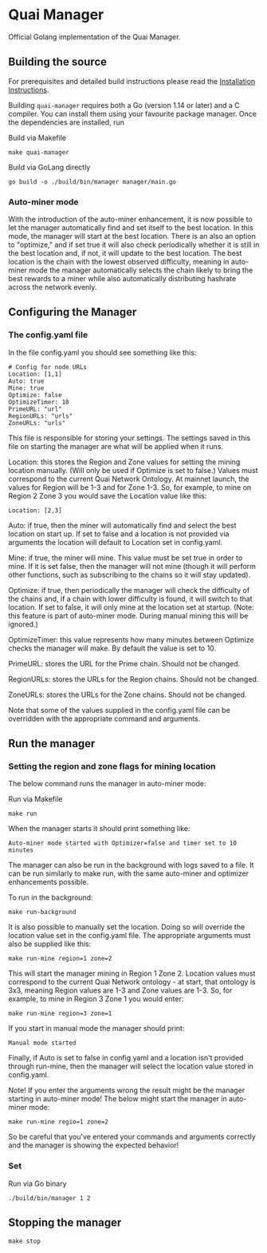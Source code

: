 # Quai Manager

Official Golang implementation of the Quai Manager.

## Building the source

For prerequisites and detailed build instructions please read the [Installation Instructions](https://docs.quai.network/develop/mining).

Building `quai-manager` requires both a Go (version 1.14 or later) and a C compiler. You can install
them using your favourite package manager. Once the dependencies are installed, run

Build via Makefile

```shell
make quai-manager
```

Build via GoLang directly

```shell
go build -o ./build/bin/manager manager/main.go
```

### Auto-miner mode

With the introduction of the auto-miner enhancement, it is now possible to let the manager automatically find and set itself to the best location. In this mode, the manager will start at the best location. There is an also an option to "optimize," and if set true it will also check periodically whether it is still in the best location and, if not, it will update to the best location. The best location is the chain with the lowest observed difficulty, meaning in auto-miner mode the manager automatically selects the chain likely to bring the best rewards to a miner while also automatically distributing hashrate across the network evenly.

## Configuring the Manager

### The config.yaml file

In the file config.yaml you should see something like this:

```
# Config for node URLs
Location: [1,1]
Auto: true
Mine: true
Optimize: false
OptimizeTimer: 10
PrimeURL: "url"
RegionURLs: "urls"
ZoneURLs: "urls"
```

This file is responsible for storing your settings. The settings saved in this file on starting the manager are what will be applied when it runs.

Location: this stores the Region and Zone values for setting the mining location manually. (Will only be used if Optimize is set to false.) Values must correspond to the current Quai Network Ontology. At mainnet launch, the values for Region will be 1-3 and for Zone 1-3. So, for example, to mine on Region 2 Zone 3 you would save the Location value like this:

```
Location: [2,3]
```

Auto: if true, then the miner will automatically find and select the best location on start up. If set to false and a location is not provided via arguments the location will default to Location set in config.yaml.

Mine: if true, the miner will mine. This value must be set true in order to mine. If it is set false, then the manager will not mine (though it will perform other functions, such as subscribing to the chains so it will stay updated).

Optimize: if true, then periodically the manager will check the difficulty of the chains and, if a chain with lower difficulty is found, it will switch to that location. If set to false, it will only mine at the location set at startup. (Note: this feature is part of auto-miner mode. During manual mining this will be ignored.)

OptimizeTimer: this value represents how many minutes between Optimize checks the manager will make. By default the value is set to 10.

PrimeURL: stores the URL for the Prime chain. Should not be changed.

RegionURLs: stores the URLs for the Region chains. Should not be changed.

ZoneURLs: stores the URLs for the Zone chains. Should not be changed.

Note that some of the values supplied in the config.yaml file can be overridden with the appropriate command and arguments.

## Run the manager

### Setting the region and zone flags for mining location

The below command runs the manager in auto-miner mode:

Run via Makefile

```
make run
```

When the manager starts it should print something like:

```
Auto-miner mode started with Optimizer=false and timer set to 10 minutes
```

The manager can also be run in the background with logs saved to a file. It can be run similarly to make run, with the same auto-miner and optimizer enhancements possible.

To run in the background:

```
make run-background
```

It is also possible to manually set the location. Doing so will override the location value set in the config.yaml file. The appropriate arguments must also be supplied like this:

```
make run-mine region=1 zone=2
```

This will start the manager mining in Region 1 Zone 2. Location values must correspond to the current Quai Network ontology - at start, that ontology is 3x3, meaning Region values are 1-3 and Zone values are 1-3. So, for example, to mine in Region 3 Zone 1 you would enter:

```
make run-mine region=3 zone=1
```

If you start in manual mode the manager should print:

```
Manual mode started
```

Finally, if Auto is set to false in config.yaml and a location isn't provided through run-mine, then the manager will select the location value stored in config.yaml.

Note! If you enter the arguments wrong the result might be the manager starting in auto-miner mode! The below might start the manager in auto-miner mode:

```
make run-mine regio=1 zone=2
```

So be careful that you've entered your commands and arguments correctly and the manager is showing the expected behavior!


### Set

Run via Go binary

```shell
./build/bin/manager 1 2
```

## Stopping the manager

```shell
make stop
```
